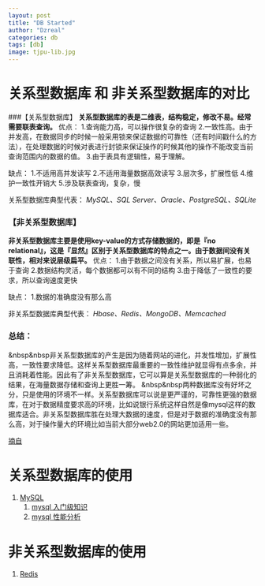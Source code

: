 ```yaml
---
layout: post
title: "DB Started"
author: "Dzreal"
categories: db
tags: [db]
image: tjpu-lib.jpg
---
```


# 关系型数据库 和 非关系型数据库的对比

###【关系型数据库】
**关系型数据库的表是二维表，结构稳定，修改不易。经常需要联表查询。**
优点：
1.查询能力高，可以操作很复杂的查询
2.一致性高。由于并发高，在数据同步的时候一般采用锁来保证数据的可靠性（还有时间戳什么的方法），在处理数据的时候对表进行封锁来保证操作的时候其他的操作不能改变当前查询范围内的数据的值。
3.由于表具有逻辑性，易于理解。

缺点：
1.不适用高并发读写
2.不适用海量数据高效读写
3.层次多，扩展性低
4.维护一致性开销大
5.涉及联表查询，复杂，慢

关系型数据库典型代表：
*MySQL、SQL Server、Oracle、PostgreSQL、SQLite*

### 【非关系型数据库】
**非关系型数据库主要是使用key-value的方式存储数据的，即是『no relational』，这是『显然』区别于关系型数据库的特点之一。由于数据间没有关联性，相对来说层级扁平。**
优点：
1.由于数据之间没有关系，所以易扩展，也易于查询
2.数据结构灵活，每个数据都可以有不同的结构
3.由于降低了一致性的要求，所以查询速度更快

缺点：
1.数据的准确度没有那么高

非关系型数据库典型代表：
*Hbase、Redis、MongoDB、Memcached*

### 总结：
&nbsp&nbsp非关系型数据库的产生是因为随着网站的进化，并发性增加，扩展性高，一致性要求降低。这样关系型数据库最重要的一致性维护就显得有点多余，并且消耗着性能。因此有了非关系型数据库，它可以算是关系型数据库的一种弱化的结果，在海量数据存储和查询上更胜一筹。
&nbsp&nbsp两种数据库没有好坏之分，只是使用的环境不一样。关系型数据库可以说是更严谨的，可靠性更强的数据库，在对于数据精度要求高的环境，比如说银行系统这样自然是像mysql这样的数据库适合。非关系型数据库胜在处理大数据的速度，但是对于数据的准确度没有那么高，对于操作量大的环境比如当前大部分web2.0的网站更加适用一些。

[摘自](https://blog.csdn.net/natsuyu/article/details/51501553)


# 关系型数据库的使用
1. [MySQL]()
    1. [mysql 入门级知识]()
    2. [mysql 性能分析](https://gitdzreal93.github.io/db/db-mysql-performance.html)

# 非关系型数据库的使用
1. [Redis]()
